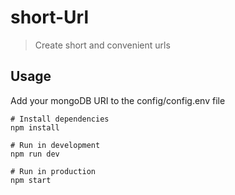# short-Url

> Create short and convenient urls

## Usage

Add your mongoDB URI  to the config/config.env file

```
# Install dependencies
npm install

# Run in development
npm run dev

# Run in production
npm start
```
